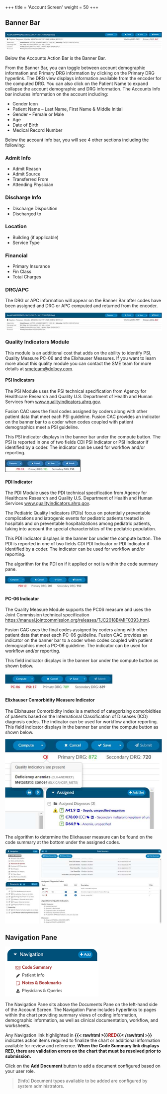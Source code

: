 +++
title = 'Account Screen'
weight = 50
+++

## Banner Bar

![Banner Bar](image-110.jpg)

Below the Accounts Action Bar is the Banner Bar.

From the Banner Bar, you can toggle between account demographic information and Primary DRG
information by clicking on the Primary DRG hyperlink. The DRG view displays information available from
the encoder for the computed DRG. You can also click on the Patient Name to expand collapse the
account demographic and DRG information. The Accounts Info bar includes information on the account
including:

- Gender Icon
- Patient Name – Last Name, First Name & Middle Initial
- Gender – Female or Male
- Age
- Date of Birth
- Medical Record Number

Below the account info bar, you will see 4 other sections including the following:

### Admit Info

- Admit Reason
- Admit Source
- Transferred From
- Attending Physician

### Discharge Info

- Discharge Disposition
- Discharged to

### Location

- Building (if applicable)
- Service Type

### Financial

- Primary Insurance
- Fin Class
- Total Charges

### DRG/APC

The DRG or APC information will appear on the Banner Bar after codes have been assigned and DRG or
APC computed and returned from the encoder.

![Banner Bar - DRG/APC](image-110.jpg)

### Quality Indicators Module

This module is an additional cost that adds on the ability to identify PSI, Quality Measure PC-06 and the
Elixhauser Measures. If you want to learn more about this quality module you can contact the SME team
for more details at smeteam@dolbey.com.

#### PSI Indicators

The PSI Module uses the PSI technical specification from Agency for Healthcare Research and Quality
U.S. Department of Health and Human Services from www.qualityindicators.ahrq.gov.

Fusion CAC uses the final codes assigned by coders along with other patient data that meet each PSI
guideline. Fusion CAC provides an indicator on the banner bar to a coder when codes coupled with
patient demographics meet a PSI guideline.

This PSI indicator displays in the banner bar under the compute button. The PSI is reported in one of two
fields CDI PSI Indicator or PSI Indicator if identified by a coder. The indicator can be used for workflow
and/or reporting.

![PSI Indicators](image-114.jpg)

#### PDI Indicator

The PDI Module uses the PDI technical specification from Agency for Healthcare Research and Quality
U.S. Department of Health and Human Services www.qualityindicators.ahrq.gov.

The Pediatric Quality Indicators (PDIs) focus on potentially preventable complications and iatrogenic
events for pediatric patients treated in hospitals and on preventable hospitalizations among pediatric
patients, taking into account the special characteristics of the pediatric population.

This PDI indicator displays in the banner bar under the compute button. The PDI is reported in one of
two fields CDI PDI Indicator or PDI Indicator if identified by a coder. The indicator can be used for
workflow and/or reporting.

The algorithm for the PDI on if it applied or not is within the code summary pane.

![PSI Indicators](image-116.jpg)

#### PC-06 Indicator

The Quality Measure Module supports the PC06 measure and uses the Joint Commission technical
specification https://manual.jointcommission.org/releases/TJC2018B/MIF0393.html.

Fusion CAC uses the final codes assigned by coders along with other patient data that meet each PC-06
guideline. Fusion CAC provides an indicator on the banner bar to a coder when codes coupled with
patient demographics meet a PC-06 guideline. The indicator can be used for workflow and/or reporting.

This field indicator displays in the banner bar under the compute button as shown below.

![PSI Indicators](image-117.jpg)

#### Elixhauser Comorbidity Measure Indicator

The Elixhauser Comorbidity Index is a method of categorizing comorbidities of patients based on the
International Classification of Diseases (ICD) diagnosis codes. The indicator can be used for workflow
and/or reporting. This field indicator displays in the banner bar under the compute button as shown
below.

![PSI Indicators](image-118.jpg)

The algorithm to determine the Elixhauser measure can be found on the code summary at the bottom
under the assigned codes.

![PSI Indicators](image-119.jpg)

## Navigation Pane

![PSI Indicators](image-123.png)

The Navigation Pane sits above the Documents Pane on the left-hand side of the Account Screen. 
The Navigation Pane includes hyperlinks to pages within the chart providing summary views of
coding information, demographic information, as well as clinical documentation, workflow, and 
worksheets.

Any Navigation link highlighted in **{{< rawhtml >}}<span style="color:#a00">RED</span>{{< /rawhtml >}}**
indicates action items  required to finalize the chart or  additional information available for review and reference. 
**When the Code Summary link displays RED, there are validation errors on the chart that must be 
resolved prior to submission.**

Click on the **Add Document** button to add a document configured based on your user role.

> [!info]
> Document types available to be added are configured by system administrators.
